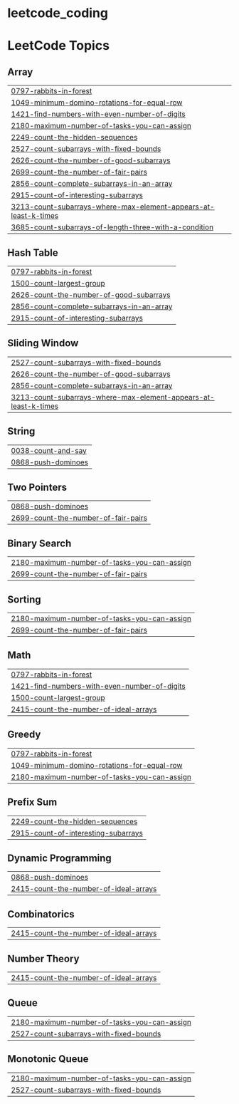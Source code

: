 # leetcode_coding
 

<!---LeetCode Topics Start-->
# LeetCode Topics
## Array
|  |
| ------- |
| [0797-rabbits-in-forest](https://github.com/debashis1312/leetcode_coding/tree/master/0797-rabbits-in-forest) |
| [1049-minimum-domino-rotations-for-equal-row](https://github.com/debashis1312/leetcode_coding/tree/master/1049-minimum-domino-rotations-for-equal-row) |
| [1421-find-numbers-with-even-number-of-digits](https://github.com/debashis1312/leetcode_coding/tree/master/1421-find-numbers-with-even-number-of-digits) |
| [2180-maximum-number-of-tasks-you-can-assign](https://github.com/debashis1312/leetcode_coding/tree/master/2180-maximum-number-of-tasks-you-can-assign) |
| [2249-count-the-hidden-sequences](https://github.com/debashis1312/leetcode_coding/tree/master/2249-count-the-hidden-sequences) |
| [2527-count-subarrays-with-fixed-bounds](https://github.com/debashis1312/leetcode_coding/tree/master/2527-count-subarrays-with-fixed-bounds) |
| [2626-count-the-number-of-good-subarrays](https://github.com/debashis1312/leetcode_coding/tree/master/2626-count-the-number-of-good-subarrays) |
| [2699-count-the-number-of-fair-pairs](https://github.com/debashis1312/leetcode_coding/tree/master/2699-count-the-number-of-fair-pairs) |
| [2856-count-complete-subarrays-in-an-array](https://github.com/debashis1312/leetcode_coding/tree/master/2856-count-complete-subarrays-in-an-array) |
| [2915-count-of-interesting-subarrays](https://github.com/debashis1312/leetcode_coding/tree/master/2915-count-of-interesting-subarrays) |
| [3213-count-subarrays-where-max-element-appears-at-least-k-times](https://github.com/debashis1312/leetcode_coding/tree/master/3213-count-subarrays-where-max-element-appears-at-least-k-times) |
| [3685-count-subarrays-of-length-three-with-a-condition](https://github.com/debashis1312/leetcode_coding/tree/master/3685-count-subarrays-of-length-three-with-a-condition) |
## Hash Table
|  |
| ------- |
| [0797-rabbits-in-forest](https://github.com/debashis1312/leetcode_coding/tree/master/0797-rabbits-in-forest) |
| [1500-count-largest-group](https://github.com/debashis1312/leetcode_coding/tree/master/1500-count-largest-group) |
| [2626-count-the-number-of-good-subarrays](https://github.com/debashis1312/leetcode_coding/tree/master/2626-count-the-number-of-good-subarrays) |
| [2856-count-complete-subarrays-in-an-array](https://github.com/debashis1312/leetcode_coding/tree/master/2856-count-complete-subarrays-in-an-array) |
| [2915-count-of-interesting-subarrays](https://github.com/debashis1312/leetcode_coding/tree/master/2915-count-of-interesting-subarrays) |
## Sliding Window
|  |
| ------- |
| [2527-count-subarrays-with-fixed-bounds](https://github.com/debashis1312/leetcode_coding/tree/master/2527-count-subarrays-with-fixed-bounds) |
| [2626-count-the-number-of-good-subarrays](https://github.com/debashis1312/leetcode_coding/tree/master/2626-count-the-number-of-good-subarrays) |
| [2856-count-complete-subarrays-in-an-array](https://github.com/debashis1312/leetcode_coding/tree/master/2856-count-complete-subarrays-in-an-array) |
| [3213-count-subarrays-where-max-element-appears-at-least-k-times](https://github.com/debashis1312/leetcode_coding/tree/master/3213-count-subarrays-where-max-element-appears-at-least-k-times) |
## String
|  |
| ------- |
| [0038-count-and-say](https://github.com/debashis1312/leetcode_coding/tree/master/0038-count-and-say) |
| [0868-push-dominoes](https://github.com/debashis1312/leetcode_coding/tree/master/0868-push-dominoes) |
## Two Pointers
|  |
| ------- |
| [0868-push-dominoes](https://github.com/debashis1312/leetcode_coding/tree/master/0868-push-dominoes) |
| [2699-count-the-number-of-fair-pairs](https://github.com/debashis1312/leetcode_coding/tree/master/2699-count-the-number-of-fair-pairs) |
## Binary Search
|  |
| ------- |
| [2180-maximum-number-of-tasks-you-can-assign](https://github.com/debashis1312/leetcode_coding/tree/master/2180-maximum-number-of-tasks-you-can-assign) |
| [2699-count-the-number-of-fair-pairs](https://github.com/debashis1312/leetcode_coding/tree/master/2699-count-the-number-of-fair-pairs) |
## Sorting
|  |
| ------- |
| [2180-maximum-number-of-tasks-you-can-assign](https://github.com/debashis1312/leetcode_coding/tree/master/2180-maximum-number-of-tasks-you-can-assign) |
| [2699-count-the-number-of-fair-pairs](https://github.com/debashis1312/leetcode_coding/tree/master/2699-count-the-number-of-fair-pairs) |
## Math
|  |
| ------- |
| [0797-rabbits-in-forest](https://github.com/debashis1312/leetcode_coding/tree/master/0797-rabbits-in-forest) |
| [1421-find-numbers-with-even-number-of-digits](https://github.com/debashis1312/leetcode_coding/tree/master/1421-find-numbers-with-even-number-of-digits) |
| [1500-count-largest-group](https://github.com/debashis1312/leetcode_coding/tree/master/1500-count-largest-group) |
| [2415-count-the-number-of-ideal-arrays](https://github.com/debashis1312/leetcode_coding/tree/master/2415-count-the-number-of-ideal-arrays) |
## Greedy
|  |
| ------- |
| [0797-rabbits-in-forest](https://github.com/debashis1312/leetcode_coding/tree/master/0797-rabbits-in-forest) |
| [1049-minimum-domino-rotations-for-equal-row](https://github.com/debashis1312/leetcode_coding/tree/master/1049-minimum-domino-rotations-for-equal-row) |
| [2180-maximum-number-of-tasks-you-can-assign](https://github.com/debashis1312/leetcode_coding/tree/master/2180-maximum-number-of-tasks-you-can-assign) |
## Prefix Sum
|  |
| ------- |
| [2249-count-the-hidden-sequences](https://github.com/debashis1312/leetcode_coding/tree/master/2249-count-the-hidden-sequences) |
| [2915-count-of-interesting-subarrays](https://github.com/debashis1312/leetcode_coding/tree/master/2915-count-of-interesting-subarrays) |
## Dynamic Programming
|  |
| ------- |
| [0868-push-dominoes](https://github.com/debashis1312/leetcode_coding/tree/master/0868-push-dominoes) |
| [2415-count-the-number-of-ideal-arrays](https://github.com/debashis1312/leetcode_coding/tree/master/2415-count-the-number-of-ideal-arrays) |
## Combinatorics
|  |
| ------- |
| [2415-count-the-number-of-ideal-arrays](https://github.com/debashis1312/leetcode_coding/tree/master/2415-count-the-number-of-ideal-arrays) |
## Number Theory
|  |
| ------- |
| [2415-count-the-number-of-ideal-arrays](https://github.com/debashis1312/leetcode_coding/tree/master/2415-count-the-number-of-ideal-arrays) |
## Queue
|  |
| ------- |
| [2180-maximum-number-of-tasks-you-can-assign](https://github.com/debashis1312/leetcode_coding/tree/master/2180-maximum-number-of-tasks-you-can-assign) |
| [2527-count-subarrays-with-fixed-bounds](https://github.com/debashis1312/leetcode_coding/tree/master/2527-count-subarrays-with-fixed-bounds) |
## Monotonic Queue
|  |
| ------- |
| [2180-maximum-number-of-tasks-you-can-assign](https://github.com/debashis1312/leetcode_coding/tree/master/2180-maximum-number-of-tasks-you-can-assign) |
| [2527-count-subarrays-with-fixed-bounds](https://github.com/debashis1312/leetcode_coding/tree/master/2527-count-subarrays-with-fixed-bounds) |
<!---LeetCode Topics End-->